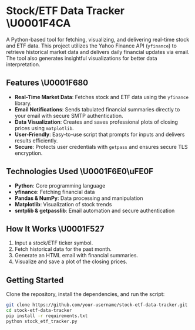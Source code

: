 # Stock/ETF Data Tracker \U0001F4CA

A Python-based tool for fetching, visualizing, and delivering real-time stock and ETF data. This project utilizes the Yahoo Finance API (`yfinance`) to retrieve historical market data and delivers daily financial updates via email. The tool also generates insightful visualizations for better data interpretation.

## Features \U0001F680
- **Real-Time Market Data**: Fetches stock and ETF data using the `yfinance` library.
- **Email Notifications**: Sends tabulated financial summaries directly to your email with secure SMTP authentication.
- **Data Visualization**: Creates and saves professional plots of closing prices using `matplotlib`.
- **User-Friendly**: Easy-to-use script that prompts for inputs and delivers results efficiently.
- **Secure**: Protects user credentials with `getpass` and ensures secure TLS encryption.

## Technologies Used \U0001F6E0\uFE0F
- **Python**: Core programming language
- **yfinance**: Fetching financial data
- **Pandas & NumPy**: Data processing and manipulation
- **Matplotlib**: Visualization of stock trends
- **smtplib & getpasslib**: Email automation and secure authentication

## How It Works \U0001F527
1. Input a stock/ETF ticker symbol.
2. Fetch historical data for the past month.
3. Generate an HTML email with financial summaries.
4. Visualize and save a plot of the closing prices.

## Getting Started
Clone the repository, install the dependencies, and run the script:

```bash
git clone https://github.com/your-username/stock-etf-data-tracker.git
cd stock-etf-data-tracker
pip install -r requirements.txt
python stock_etf_tracker.py
